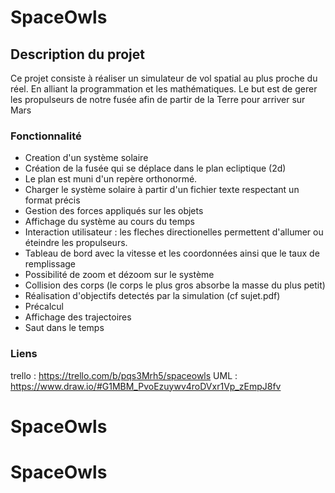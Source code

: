 # SpaceOwls
## Description du projet
Ce projet consiste à réaliser un simulateur de vol spatial au plus proche du réel. En alliant la programmation et les mathématiques. Le but est de gerer les propulseurs de notre fusée afin de partir de la Terre pour arriver sur Mars

### Fonctionnalité

* Creation d'un système solaire
* Création de la fusée qui se déplace dans le plan ecliptique (2d)
* Le plan est muni d'un repère orthonormé.
* Charger le système solaire à partir d'un fichier texte respectant un format précis
* Gestion des forces appliqués sur les objets
* Affichage du système au cours du temps
* Interaction utilisateur : les fleches directionelles permettent d'allumer ou éteindre les propulseurs.
* Tableau de bord avec la vitesse et les coordonnées ainsi que le taux de remplissage
* Possibilité de zoom et dézoom sur le système
* Collision des corps (le corps le plus gros absorbe la masse du plus petit)
* Réalisation d'objectifs detectés par la simulation (cf sujet.pdf)
* Précalcul
* Affichage des trajectoires
* Saut dans le temps


### Liens

trello :
https://trello.com/b/pqs3Mrh5/spaceowls
UML :
https://www.draw.io/#G1MBM_PvoEzuywv4roDVxr1Vp_zEmpJ8fv
# SpaceOwls
# SpaceOwls
